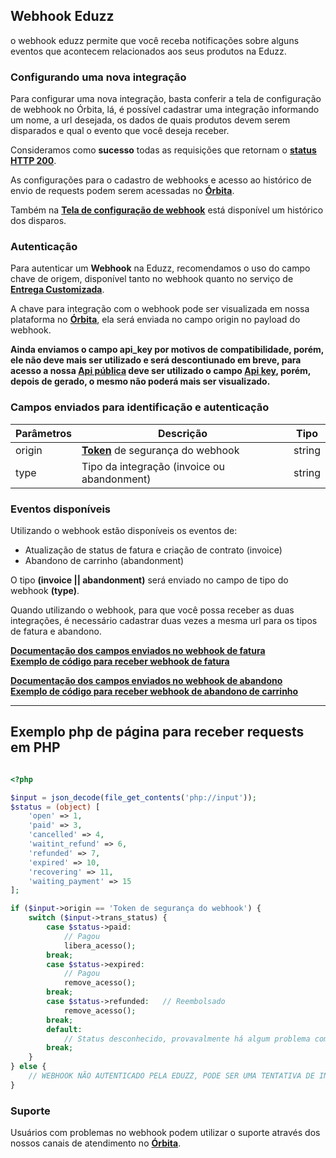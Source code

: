 ## Webhook Eduzz

o webhook eduzz permite que você receba notificações sobre alguns eventos que acontecem relacionados aos seus produtos na Eduzz.

### Configurando uma nova integração

Para configurar uma nova integração, basta conferir a tela de configuração de webhook no Órbita, lá, é possível cadastrar uma integração informando um nome, a url desejada, os dados de quais produtos devem serem disparados e qual o evento que você deseja receber.



Consideramos como **sucesso** todas as requisições que retornam o **[status HTTP 200](http://www.w3.org/Protocols/rfc2616/rfc2616-sec10.html)**.

As configurações para o cadastro de webhooks e acesso ao histórico de envio de requests podem serem acessadas no **[Órbita](https://orbita.eduzz.com/producer/webhook)**.

Também na **[Tela de configuração de webhook](https://orbita.eduzz.com/producer/webhook)** está disponível um histórico dos disparos.

### Autenticação

Para autenticar um **Webhook** na Eduzz, recomendamos o uso do campo chave de origem, disponível tanto no webhook quanto no serviço de **[Entrega Customizada](https://github.eduzz.com/eduzz/delivery_custom)**.

A chave para integração com o webhook pode ser visualizada em nossa plataforma no **[Órbita](https://orbita.eduzz.com/producer/config-api)**, ela será enviada no campo origin no payload do webhook.

**Ainda enviamos o campo api_key por motivos de compatibilidade, porém, ele não deve mais ser utilizado e será descontiunado em breve, para acesso a nossa [Api pública](https://api2.eduzz.com) deve ser utilizado o campo **[Api key](https://orbita.eduzz.com/producer/config-api)**, porém, depois de gerado, o mesmo não poderá mais ser visualizado.**

### Campos enviados para identificação e autenticação

Parâmetros | Descrição | Tipo
---------- | --------- | ----
origin     | **[Token](https://orbita.eduzz.com/producer/config-api)** de segurança do webhook | string
type       | Tipo da integração (invoice ou abandonment) | string

### Eventos disponíveis

Utilizando o webhook estão disponíveis os eventos de:
    
- Atualização de status de fatura e criação de contrato (invoice)
- Abandono de carrinho (abandonment)

O tipo **(invoice || abandonment)** será enviado no campo de tipo do webhook **(type)**.

Quando utilizando o webhook, para que você possa receber as duas integrações, é necessário cadastrar duas vezes a mesma url para os tipos de fatura e abandono.


**[Documentação dos campos enviados no webhook de fatura](campos-fatura.md)**\
**[Exemplo de código para receber webhook de fatura](exemplo-fatura.php)**

**[Documentação dos campos enviados no webhook de abandono](campos-abandono)**\
**[Exemplo de código para receber webhook de abandono de carrinho](exemplo-abandono.php)**

---

## Exemplo php de página para receber requests em PHP

```php

<?php

$input = json_decode(file_get_contents('php://input'));
$status = (object) [
    'open' => 1,
    'paid' => 3,
    'cancelled' => 4,
    'waitint_refund' => 6,
    'refunded' => 7,
    'expired' => 10,
    'recovering' => 11,
    'waiting_payment' => 15
];

if ($input->origin == 'Token de segurança do webhook') {
    switch ($input->trans_status) {
        case $status->paid:
            // Pagou
            libera_acesso();
        break;
        case $status->expired:
            // Pagou
            remove_acesso();
        break;
        case $status->refunded:   // Reembolsado
            remove_acesso();
        break;
        default:
            // Status desconhecido, provavalmente há algum problema com o corpo da request, verificar $_POST
        break;
    }
} else {
    // WEBHOOK NÃO AUTENTICADO PELA EDUZZ, PODE SER UMA TENTATIVA DE INVASÃO OU PROBLEMA COM O CORPO DA REQUISIÇÃO;
}
```

### Suporte

Usuários com problemas no webhook podem utilizar o suporte através dos nossos canais de atendimento no **[Órbita](https://orbita.eduzz.com)**.